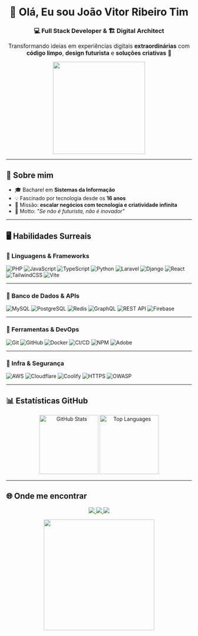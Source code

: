 <!-- Banner / Apresentação -->
<h1 align="center">👋 Olá, Eu sou João Vitor Ribeiro Tim</h1>
<h3 align="center">💻 Full Stack Developer & 🏗️ Digital Architect</h3>

<p align="center">
<span style="font-size:1.1em">
Transformando ideias em experiências digitais <strong>extraordinárias</strong> com 
<strong>código limpo</strong>, <strong>design futurista</strong> e <strong>soluções criativas</strong> 🚀
</span>
</p>

<p align="center">
<img src="https://media.giphy.com/media/3o7aCTfyhYawdOXcFW/giphy.gif" width="250"/>
</p>

---

## 🌌 Sobre mim
- 🎓 Bacharel em **Sistemas da Informação**  
- 💡 Fascinado por tecnologia desde os **16 anos**  
- 🎯 Missão: **escalar negócios com tecnologia e criatividade infinita**  
- 🚀 Motto: *"Se não é futurista, não é inovador"*  

---

## 🖥️ Habilidades Surreais

### 🔹 Linguagens & Frameworks
![PHP](https://img.shields.io/badge/PHP-777BB4?style=for-the-badge&logo=php&logoColor=white&animation=glow)
![JavaScript](https://img.shields.io/badge/JavaScript-F7DF1E?style=for-the-badge&logo=javascript&logoColor=black)
![TypeScript](https://img.shields.io/badge/TypeScript-3178C6?style=for-the-badge&logo=typescript&logoColor=white)
![Python](https://img.shields.io/badge/Python-3776AB?style=for-the-badge&logo=python&logoColor=white)
![Laravel](https://img.shields.io/badge/Laravel-FF2D20?style=for-the-badge&logo=laravel&logoColor=white)
![Django](https://img.shields.io/badge/Django-092E20?style=for-the-badge&logo=django&logoColor=white)
![React](https://img.shields.io/badge/React-20232A?style=for-the-badge&logo=react&logoColor=61DAFB)
![TailwindCSS](https://img.shields.io/badge/Tailwind_CSS-38B2AC?style=for-the-badge&logo=tailwind-css&logoColor=white)
![Vite](https://img.shields.io/badge/Vite-646CFF?style=for-the-badge&logo=vite&logoColor=white)

---

### 🔹 Banco de Dados & APIs
![MySQL](https://img.shields.io/badge/MySQL-4479A1?style=for-the-badge&logo=mysql&logoColor=white)
![PostgreSQL](https://img.shields.io/badge/PostgreSQL-316192?style=for-the-badge&logo=postgresql&logoColor=white)
![Redis](https://img.shields.io/badge/Redis-DC382D?style=for-the-badge&logo=redis&logoColor=white)
![GraphQL](https://img.shields.io/badge/GraphQL-E10098?style=for-the-badge&logo=graphql&logoColor=white)
![REST API](https://img.shields.io/badge/REST_API-005571?style=for-the-badge&logo=rest&logoColor=white)
![Firebase](https://img.shields.io/badge/Firebase-FFCA28?style=for-the-badge&logo=firebase&logoColor=black)

---

### 🔹 Ferramentas & DevOps
![Git](https://img.shields.io/badge/Git-F05032?style=for-the-badge&logo=git&logoColor=white)
![GitHub](https://img.shields.io/badge/GitHub-181717?style=for-the-badge&logo=github&logoColor=white)
![Docker](https://img.shields.io/badge/Docker-2496ED?style=for-the-badge&logo=docker&logoColor=white)
![CI/CD](https://img.shields.io/badge/CI%2FCD-2088FF?style=for-the-badge&logo=github-actions&logoColor=white)
![NPM](https://img.shields.io/badge/NPM-CB3837?style=for-the-badge&logo=npm&logoColor=white)
![Adobe](https://img.shields.io/badge/Adobe%20CS6-FF0000?style=for-the-badge&logo=adobe&logoColor=white)

---

### 🔹 Infra & Segurança
![AWS](https://img.shields.io/badge/AWS-232F3E?style=for-the-badge&logo=amazonaws&logoColor=white)
![Cloudflare](https://img.shields.io/badge/Cloudflare-F38020?style=for-the-badge&logo=cloudflare&logoColor=white)
![Coolify](https://img.shields.io/badge/Coolify-1E1E1E?style=for-the-badge&logo=docker&logoColor=white)
![HTTPS](https://img.shields.io/badge/HTTPS-005571?style=for-the-badge&logo=letsencrypt&logoColor=white)
![OWASP](https://img.shields.io/badge/OWASP-000000?style=for-the-badge&logo=owasp&logoColor=white)

---

## 📊 Estatísticas GitHub
<p align="center">
<img src="https://github-readme-stats.vercel.app/api?username=joaovitorribeiro&show_icons=true&theme=dark&hide_border=true" alt="GitHub Stats" height="160"/>
<img src="https://github-readme-stats.vercel.app/api/top-langs/?username=joaovitorribeiro&layout=compact&theme=dark&hide_border=true" alt="Top Languages" height="160"/>
</p>

---

## 🌐 Onde me encontrar
<p align="center">
<a href="https://linkedin.com/in/joaovitorribeiro" target="_blank">
<img src="https://img.shields.io/badge/LinkedIn-0077B5?style=for-the-badge&logo=linkedin&logoColor=white"/>
</a>
<a href="https://devjoaovitor.com.br" target="_blank">
<img src="https://img.shields.io/badge/Website-000000?style=for-the-badge&logo=About.me&logoColor=white"/>
</a>
<a href="mailto:joaovitor@solutionsites.com.br" target="_blank">
<img src="https://img.shields.io/badge/Email-D14836?style=for-the-badge&logo=gmail&logoColor=white"/>
</a>
</p>

<p align="center">
<img src="https://media.giphy.com/media/l4FGuhL4U2WyjdkaY/giphy.gif" width="300"/>
</p>
